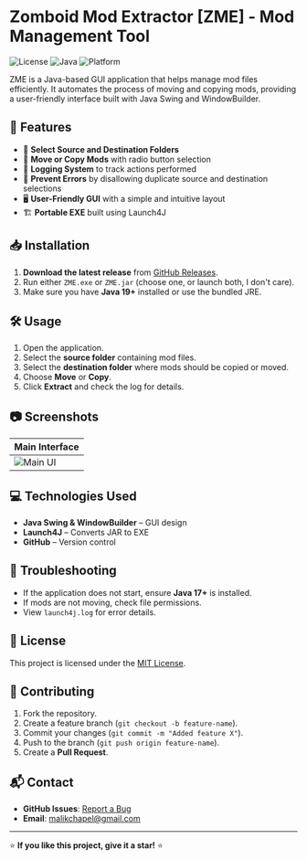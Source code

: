# Zomboid Mod Extractor [ZME] - Mod Management Tool

![License](https://img.shields.io/badge/License-MIT-blue.svg)
![Java](https://img.shields.io/badge/Java-19+-red.svg)
![Platform](https://img.shields.io/badge/Platform-Windows-blue)

ZME is a Java-based GUI application that helps manage mod files efficiently. It automates the process of moving and copying mods, providing a user-friendly interface built with Java Swing and WindowBuilder.

## 🚀 Features

- 📂 **Select Source and Destination Folders**  
- 🔀 **Move or Copy Mods** with radio button selection  
- 📝 **Logging System** to track actions performed  
- 🔧 **Prevent Errors** by disallowing duplicate source and destination selections  
- 🖥️ **User-Friendly GUI** with a simple and intuitive layout  
- 🏗️ **Portable EXE** built using Launch4J  

## 📥 Installation

1. **Download the latest release** from [GitHub Releases](https://github.com/suspicious-noob/ZME/releases).  
2. Run either `ZME.exe` or `ZME.jar` (choose one, or launch both, I don't care).  
3. Make sure you have **Java 19+** installed or use the bundled JRE.

## 🛠️ Usage

1. Open the application.
2. Select the **source folder** containing mod files.
3. Select the **destination folder** where mods should be copied or moved.
4. Choose **Move** or **Copy**.
5. Click **Extract** and check the log for details.

## 📷 Screenshots

| Main Interface |
|---------------|
| ![Main UI](https://i.ibb.co/RGLxngrS/image.png) | 

## 💻 Technologies Used

- **Java Swing & WindowBuilder** – GUI design  
- **Launch4J** – Converts JAR to EXE  
- **GitHub** – Version control  

## 🐞 Troubleshooting

- If the application does not start, ensure **Java 17+** is installed.
- If mods are not moving, check file permissions.
- View `launch4j.log` for error details.

## 📜 License

This project is licensed under the [MIT License](LICENSE).

## 🤝 Contributing

1. Fork the repository.
2. Create a feature branch (`git checkout -b feature-name`).
3. Commit your changes (`git commit -m "Added feature X"`).
4. Push to the branch (`git push origin feature-name`).
5. Create a **Pull Request**.

## 📬 Contact

- **GitHub Issues**: [Report a Bug](https://github.com/suspicious-noob/ZME/issues)
- **Email**: malikchapel@gmail.com

---

⭐ **If you like this project, give it a star!** ⭐
